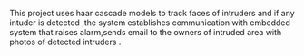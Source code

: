 This project uses haar cascade models to track faces of intruders and if any intuder is detected ,the system establishes communication with embedded system that raises alarm,sends email to the owners of intruded area with photos of detected intruders .
